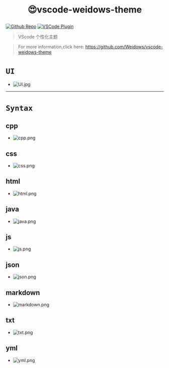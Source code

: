 <!--
 * @?: *********************************************************************
 * @Author: Weidows
 * @Date: 2021-01-03 01:36:18
 * @LastEditors: Weidows
 * @LastEditTime: 2021-01-03 13:45:42
 * @FilePath: \vscode-weidows-theme\README.md
 * @Description:
 * @!: *********************************************************************
-->
<h1 align="center">

😍vscode-weidows-theme

</h1>

[github-shield]: https://img.shields.io/github/stars/Weidows/vscode-weidows-theme?style=social
[github-url]: https://github.com/Weidows/vscode-weidows-theme
[vscode-shield]: https://img.shields.io/visual-studio-marketplace/r/Weidows.theme-weidows?logo=visual-studio-code&style=social
[vscode-url]: #

[![Github Repo][github-shield]][github-url]
[![VSCode Plugin][vscode-shield]][vscode-url]

> VScode 个性化主题

> For more information,click here: https://github.com/Weidows/vscode-weidows-theme

# `UI`

- ![UI.jpg](./images/UI.jpg)

---

# `Syntax`

## cpp

- ![cpp.png](./images/cpp.png)

## css

- ![css.png](./images/css.png)

## html

- ![html.png](./images/html.png)

## java

- ![java.png](./images/java.png)

## js

- ![js.png](./images/js.png)

## json

- ![json.png](./images/json.png)

## markdown

- ![markdown.png](./images/markdown.png)

## txt

- ![txt.png](./images/txt.png)

## yml

- ![yml.png](./images/yml.png)
